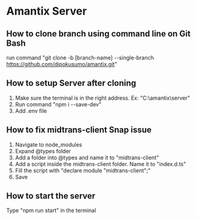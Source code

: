 # Amantix Server

## How to clone branch using command line on Git Bash

run command "git clone -b [branch-name] --single-branch https://github.com/dipokusumo/amantix.git"

## How to setup Server after cloning

1. Make sure the terminal is in the right address. Ex: "C:\amantix\server"
1. Run command "npm i --save-dev"
1. Add .env file

## How to fix midtrans-client Snap issue

1. Navigate to node_modules
2. Expand @types folder
3. Add a folder into @types and name it to "midtrans-client"
4. Add a script inside the midtrans-client folder. Name it to "index.d.ts"
5. Fill the script with "declare module "midtrans-client";"
6. Save

## How to start the server

Type "npm run start" in the terminal
